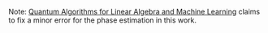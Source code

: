 Note: [Quantum Algorithms for Linear Algebra and Machine Learning](https://www2.eecs.berkeley.edu/Pubs/TechRpts/2014/EECS-2014-211.html) claims to fix a minor error for the phase estimation in this work.

